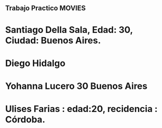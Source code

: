 ## Trabajo Practico MOVIES
# Santiago Della Sala, Edad: 30, Ciudad: Buenos Aires.
# Diego Hidalgo
# Yohanna Lucero 30 Buenos Aires
# Ulises Farias : edad:20, recidencia : Córdoba.
